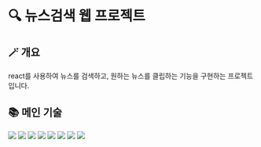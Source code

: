 # 🔍 뉴스검색 웹 프로젝트

## 🪄 개요

react를 사용하여 뉴스를 검색하고, 원하는 뉴스를 클립하는 기능을 구현하는 프로젝트입니다.

## 📚 메인 기술

<img src="https://img.shields.io/badge/React-61DAFB?style=flat&logo=React&logoColor=white&borderRadius=5px"> <img src="https://img.shields.io/badge/React Router-CA4245?style=flat&logo=React Router&logoColor=white&borderRadius=5px"> <img src="https://img.shields.io/badge/Redux(RTK)-764ABC?style=flat&logo=Redux&logoColor=white"> <img src="https://img.shields.io/badge/JavaScript-F7DF1E?style=flat&logo=JavaScript&logoColor=white&borderRadius=5px"> <img src="https://img.shields.io/badge/styled components-DB7093?style=flat&logo=styled-components&logoColor=white"> <img src="https://img.shields.io/badge/HTML5-E34F26?style=flat&logo=HTML5&logoColor=white&borderRadius=5px"> <img src="https://img.shields.io/badge/CSS3-1572B6?style=flat&logo=CSS3&logoColor=white&borderRadius=5px"> <img src="https://img.shields.io/badge/Scss-CC6699?style=flat&logo=Sass&logoColor=white&borderRadius=5px">
